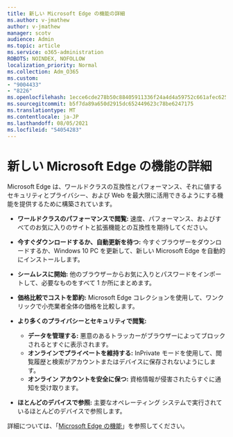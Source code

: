 ```yaml
---
title: 新しい Microsoft Edge の機能の詳細
ms.author: v-jmathew
author: v-jmathew
manager: scotv
audience: Admin
ms.topic: article
ms.service: o365-administration
ROBOTS: NOINDEX, NOFOLLOW
localization_priority: Normal
ms.collection: Adm_O365
ms.custom:
- "9004433"
- "8226"
ms.openlocfilehash: 1ecce6cde278b50c88405911336f24a4d4a59752c661afec62536d6dd824662e
ms.sourcegitcommit: b5f7da89a650d2915dc652449623c78be6247175
ms.translationtype: MT
ms.contentlocale: ja-JP
ms.lasthandoff: 08/05/2021
ms.locfileid: "54054283"
---
```

# <a name="learn-about-the-features-of-the-new-microsoft-edge"></a>新しい Microsoft Edge の機能の詳細

Microsoft Edge は、ワールドクラスの互換性とパフォーマンス、それに値するセキュリティとプライバシー、および Web を最大限に活用できるようにする機能を提供するために構築されています。

- **ワールドクラスのパフォーマンスで閲覧:** 速度、パフォーマンス、およびすべてのお気に入りのサイトと拡張機能との互換性を期待してください。
- **今すぐダウンロードするか、自動更新を待つ:** 今すぐブラウザーをダウンロードするか、Windows 10 PC を更新して、新しい Microsoft Edge を自動的にインストールします。
- **シームレスに開始:** 他のブラウザーからお気に入りとパスワードをインポートして、必要なものをすべて 1 か所にまとめます。
- **価格比較でコストを節約:** Microsoft Edge コレクションを使用して、ワンクリックで小売業者全体の価格を比較します。
- **より多くのプライバシーとセキュリティで閲覧:**
  - **データを管理する:** 悪意のあるトラッカーがブラウザーによってブロックされるとすぐに表示されます。
  - **オンラインでプライベートを維持する:** InPrivate モードを使用して、閲覧履歴と検索がアカウントまたはデバイスに保存されないようにします。
  - **オンライン アカウントを安全に保つ:** 資格情報が侵害されたらすぐに通知を受け取ります。

- **ほとんどのデバイスで参照:** 主要なオペレーティング システムで実行されているほとんどのデバイスで参照します。

詳細については、「[Microsoft Edge の機能](https://go.microsoft.com/fwlink/?linkid=2146817)」を参照してください。
